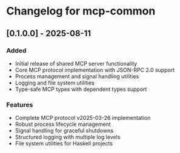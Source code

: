 # Changelog for mcp-common

## [0.1.0.0] - 2025-08-11

### Added
- Initial release of shared MCP server functionality
- Core MCP protocol implementation with JSON-RPC 2.0 support
- Process management and signal handling utilities
- Logging and file system utilities
- Type-safe MCP types with dependent types support

### Features
- Complete MCP protocol v2025-03-26 implementation
- Robust process lifecycle management
- Signal handling for graceful shutdowns
- Structured logging with multiple log levels
- File system utilities for Haskell projects
